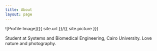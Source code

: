 ```yaml
---
title: About
layout: page
---
```

![Profile Image]({{ site.url }}/{{ site.picture }})

<p>Student at Systems and Biomedical Engineering, Cairo University. Love nature and photography.</p>


